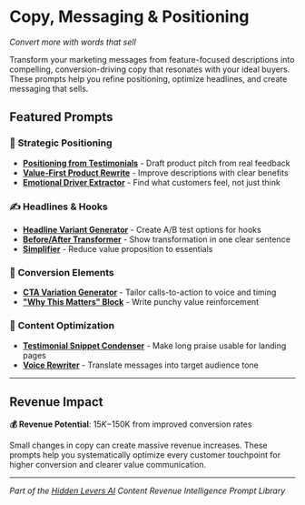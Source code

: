 # Copy, Messaging & Positioning
*Convert more with words that sell*

Transform your marketing messages from feature-focused descriptions into compelling, conversion-driving copy that resonates with your ideal buyers. These prompts help you refine positioning, optimize headlines, and create messaging that sells.

## Featured Prompts

### 🎯 **Strategic Positioning**
- **[Positioning from Testimonials](positioning-from-testimonials.md)** - Draft product pitch from real feedback
- **[Value-First Product Rewrite](value-first-product-rewrite.md)** - Improve descriptions with clear benefits
- **[Emotional Driver Extractor](emotional-driver-extractor.md)** - Find what customers feel, not just think

### ✍️ **Headlines & Hooks**
- **[Headline Variant Generator](headline-variant-generator.md)** - Create A/B test options for hooks
- **[Before/After Transformer](before-after-transformer.md)** - Show transformation in one clear sentence
- **[Simplifier](simplifier.md)** - Reduce value proposition to essentials

### 🎪 **Conversion Elements**
- **[CTA Variation Generator](cta-variation-generator.md)** - Tailor calls-to-action to voice and timing
- **["Why This Matters" Block](why-this-matters-block.md)** - Write punchy value reinforcement

### 📝 **Content Optimization**
- **[Testimonial Snippet Condenser](testimonial-snippet-condenser.md)** - Make long praise usable for landing pages
- **[Voice Rewriter](voice-rewriter.md)** - Translate messages into target audience tone

---

## Revenue Impact
**💰 Revenue Potential**: $15K-$150K from improved conversion rates

Small changes in copy can create massive revenue increases. These prompts help you systematically optimize every customer touchpoint for higher conversion and clearer value communication.

---

*Part of the [Hidden Levers AI](/) Content Revenue Intelligence Prompt Library*
